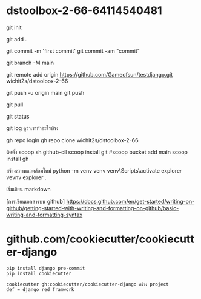 # dstoolbox-2-66-64114540481
git init

git add .

git commit -m 'first commit'
git commit -am "commit"

git branch -M main 

git remote add origin https://github.com/Gameofsun/testdjango.git
wichit2s/dstoolbox-2-66


git push -u origin main
git push

git pull
 

git status

git log ดูว่าเราทำอะไรบ้าง

gh repo login
gh repo clone wichit2s/dstoolbox-2-66

ติดตั้ง
scoop.sh github-cil
	scoop install git 
	#scoop bucket add main 
	scoop install gh

สร้างสภาพแวดล้อมใหม่ 
	python -m venv venv 
	venv\Scripts\activate
	explorer vevnv
	explorer .

เริ่มเขียน markdown 

[การเขียนเอกสารบน github] https://docs.github.com/en/get-started/writing-on-github/getting-started-with-writing-and-formatting-on-github/basic-writing-and-formatting-syntax

# github.com/cookiecutter/cookiecutter-django
	pip install django pre-commit 
	pip install cookiecutter
	
	cookiecutter gh:cookiecutter/cookiecutter-django สร้าง project
	def = django red framwork